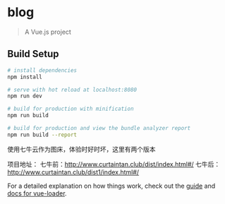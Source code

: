 # blog

> A Vue.js project

## Build Setup

``` bash
# install dependencies
npm install

# serve with hot reload at localhost:8080
npm run dev

# build for production with minification
npm run build

# build for production and view the bundle analyzer report
npm run build --report
```

使用七牛云作为图床，体验时好时坏，这里有两个版本

项目地址：
        七牛前：http://www.curtaintan.club/dist/index.html#/
        七牛后：http://www.curtaintan.club/dist1/index.html#/


For a detailed explanation on how things work, check out the [guide](http://vuejs-templates.github.io/webpack/) and [docs for vue-loader](http://vuejs.github.io/vue-loader).
